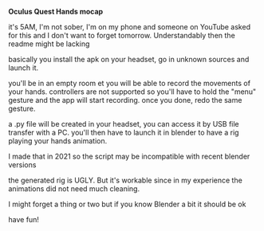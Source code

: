 **Oculus Quest Hands mocap**

it's 5AM, I'm not sober, I'm on my phone and someone on YouTube asked for this and I don't want to forget tomorrow. Understandably then the readme might be lacking



basically you install the apk on your headset, go in unknown sources and launch it.

you'll be in an empty room et you will be able to record the movements of your hands.
controllers are not supported so you'll have to hold the "menu" gesture and the app will start recording. once you done, redo the same gesture.

a .py file will be created in your headset, you can access it by USB file transfer with a PC. you'll then have to launch it in blender to have a rig playing your hands animation. 



I made that in 2021 so the script may be incompatible with recent blender versions 

the generated rig is UGLY. But it's workable since in my experience the animations did not need much cleaning.

I might forget a thing or two but if you know Blender a bit it should be ok


have fun!
